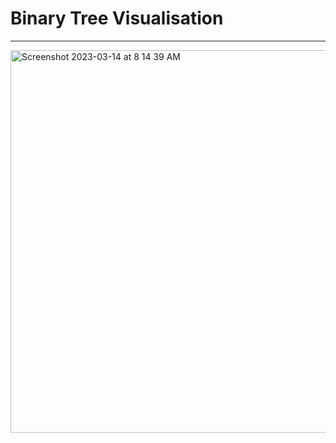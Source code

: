 # Binary Tree Visualisation
 
 ---
 
<img width="612" alt="Screenshot 2023-03-14 at 8 14 39 AM" src="https://user-images.githubusercontent.com/69300666/224879588-6f8fd456-667e-4c4f-ad49-a24c0f261621.png">
